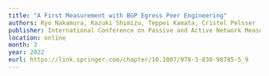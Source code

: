 ```yaml
---
title: "A First Measurement with BGP Egress Peer Engineering"
authors: Ryo Nakamura, Kazuki Shimizu, Teppei Kamata, Cristel Pelsser
publisher: International Conference on Passive and Active Network Measurement (PAM)
location: online
month: 3
year: 2022
eurl: https://link.springer.com/chapter/10.1007/978-3-030-98785-5_9
---
```

